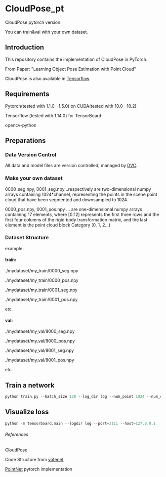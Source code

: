 # CloudPose_pt
CloudPose pytorch version.

You can train&val with your own dataset.
## Introduction

This repository contains the implementation of CloudPose in PyTorch.

From Paper: "Learning Object Pose Estimation with Point Cloud"

CloudPose is also available in [Tensorflow](https://github.com/GeeeG/CloudPose)

## Requirements

Pytorch(tested with 1.1.0--1.5.0) on CUDA(tested with 10.0--10.2)

Tensorflow (tested with 1.14.0) for TensorBoard

opencv-python

## Preparations
### Data Version Control

All data and model files are version controlled, managed by [DVC](https://dvc.org).
### Make your own dataset

0000_seg.npy, 0001_seg.npy...respectively are two-dimensional numpy arrays containing 1024*channel, representing the points in the scene point cloud that have been segmented and downsampled  to 1024.

0000_pos.npy, 0001_pos.npy ...  are one-dimensional numpy arrays containing 17 elements, where [0:12] represents the first three rows and the first four columns of the rigid body transformation matrix, and the last element is the point cloud block Category (0, 1, 2...)

### Dataset Structure
example:

#### train:

./mydataset/my_train/0000_seg.npy

./mydataset/my_train/0000_pos.npy

./mydataset/my_train/0001_seg.npy

./mydataset/my_train/0001_pos.npy

etc.

#### val:

./mydataset/my_val/8000_seg.npy

./mydataset/my_val/8000_pos.npy

./mydataset/my_val/8001_seg.npy

./mydataset/my_val/8001_pos.npy

etc.

## Train a network

```python
python train.py --batch_size 128 --log_dir log --num_point 1024 --num_class=18
```



## Visualize loss

```python
python -m tensorboard.main --logdir log --port=3111 --host=127.0.0.1
```



###### References

[CloudPose](https://github.com/GeeeG/CloudPose)

Code Structure from [votenet](https://github.com/facebookresearch/votenet)

[PointNet](https://github.com/yanx27/Pointnet_Pointnet2_pytorch) pytorch implementation
